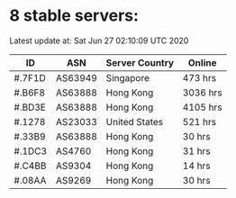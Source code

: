 # 8 stable servers:

Latest update at: Sat Jun 27 02:10:09 UTC 2020

| ID | ASN | Server Country | Online |
| -- | --- | -------------- | ------ |
| #.7F1D | AS63949 | Singapore | 473 hrs |
| #.B6F8 | AS63888 | Hong Kong | 3036 hrs |
| #.BD3E | AS63888 | Hong Kong | 4105 hrs |
| #.1278 | AS23033 | United States | 521 hrs |
| #.33B9 | AS63888 | Hong Kong | 30 hrs |
| #.1DC3 | AS4760 | Hong Kong | 31 hrs |
| #.C4BB | AS9304 | Hong Kong | 14 hrs |
| #.08AA | AS9269 | Hong Kong | 30 hrs |

